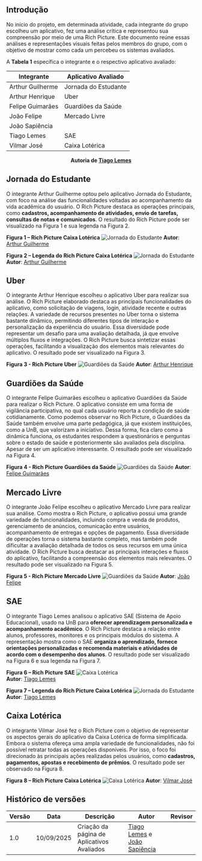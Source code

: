 ## Introdução

No início do projeto, em determinada atividade, cada integrante do grupo escolheu um aplicativo, fez uma análise crítica e representou sua compreensão por meio de uma Rich Picture. Este documento reúne essas análises e representações visuais feitas pelos membros do grupo, com o objetivo de mostrar como cada um percebeu os sistemas avaliados.

A **Tabela 1** específica o integrante e o respectivo aplicativo avaliado:  

| Integrante | Aplicativo Avaliado |
| ---- | ----- | 
| Arthur Guilherme | Jornada do Estudante |
| Arthur Henrique | Uber |
| Felipe Guimarães | Guardiões da Saúde |
| João Felipe| Mercado Livre |
| João Sapiência |  |
| Tiago Lemes | SAE |
| Vilmar José | Caixa Lotérica |
<div align="center"><strong>Autoria de <a href="https://github.com/TiagoTeixeira-2005">Tiago Lemes</a></strong></div>

## Jornada do Estudante
O integrante Arthur Guilherme optou pelo aplicativo Jornada do Estudante, com foco na análise das funcionalidades voltadas ao acompanhamento da vida acadêmica do usuário. O Rich Picture destaca as operações principais, como **cadastros, acompanhamento de atividades, envio de tarefas, consultas de notas e comunicados**. 
O resultado do Rich Picture pode ser visualizado na Figura 1 e sua legenda na Figura 2.

**Figura 1 – Rich Picture Caixa Lotérica**
![Jornada do Estudante](../imagens/aplicativosAvaliados/richPictureArthurG.png)
**Autor**: [Arthur Guilherme](https://github.com/ArthurGuilher62)

**Figura 2 – Legenda do Rich Picture Caixa Lotérica**
![Jornada do Estudante](../imagens/aplicativosAvaliados/legendaArthurG.jpeg)
**Autor**: [Arthur Guilherme](https://github.com/ArthurGuilher62)

## Uber

O integrante Arthur Henrique escolheu o aplicativo Uber para realizar sua análise. O Rich Picture elaborado destaca as principais funcionalidades do aplicativo, como solicitação de viagens, login, atividade recente e outras relações. A variedade de recursos presentes no Uber torna o sistema bastante dinâmico, permitindo diferentes tipos de interação e personalização da experiência do usuário. Essa diversidade pode representar um desafio para uma avaliação detalhada, já que envolve múltiplos fluxos e integrações. O Rich Picture busca sintetizar essas operações, facilitando a visualização dos elementos mais relevantes do aplicativo.
O resultado pode ser visualizado na Figura 3.

**Figura 3 - Rich Picture Uber**
![Guardiões da Saúde](../imagens/aplicativosAvaliados/richarthur.png)
**Autor**: [Arthur Henrique](https://github.com/arthurhvieira1)

## Guardiões da Saúde

O integrante Felipe Guimarães escolheu o aplicativo Guardiões da Saúde para realizar o Rich Picture. O aplicativo consiste em uma forma de vigilância participativa, no qual cada usuário reporta a condição de saúde cotidianamente. Como podemos observar no Rich Picture, o Guardiões da Saúde também envolve uma parte pedagógica, já que existem instituições, como a UnB, que valorizam a iniciativo. Dessa forma, fica claro como a dinâmica funciona, os estudantes respondem a questionários  e perguntas sobre o estado de saúde e posteriormente são avaliados pela disciplina. Apesar de ser um aplicativo interessante.
O resultado pode ser visualizado na Figura 4.

**Figura 4 - Rich Picture Guardiões da Saúde**
![Guardiões da Saúde](../imagens/aplicativosAvaliados/richfelipe.png)
**Autor**: [Felipe Guimarães](https://github.com/felipegf1)

## Mercado Livre

O integrante João Felipe escolheu o aplicativo Mercado Livre para realizar sua análise. Como mostra o Rich Picture, o aplicativo possui uma grande variedade de funcionalidades, incluindo compra e venda de produtos, gerenciamento de anúncios, comunicação entre usuários, acompanhamento de entregas e opções de pagamento. Essa diversidade de operações torna o sistema bastante completo, mas também pode dificultar a avaliação detalhada de todos os seus recursos em uma única atividade. O Rich Picture busca destacar as principais interações e fluxos do aplicativo, facilitando a compreensão dos elementos mais relevantes.
O resultado pode ser visualizado na Figura 5.

**Figura 5 - Rich Picture Mercado Livre**
![Guardiões da Saúde](../imagens/aplicativosAvaliados/richjoaofelipe.jpg)
**Autor**: [João Felipe](https://github.com/MrBolt2005)

## SAE
O integrante Tiago Lemes analisou o aplicativo SAE (Sistema de Apoio Educacional), usado na UnB para **oferecer aprendizagem personalizada e acompanhamento acadêmico**. O Rich Picture destaca a relação entre alunos, professores, monitores e os principais módulos do sistema. A representação mostra como o SAE **organiza o aprendizado, fornece orientações personalizadas e recomenda materiais e atividades de acordo com o desempenho dos alunos**. 
O resultado pode ser visualizado na Figura 6 e sua legenda na Figura 7.

**Figura 6 – Rich Picture SAE**
![Caixa Lotérica](../imagens/aplicativosAvaliados/richPictureTiago.jpeg)  
**Autor**: [Tiago Lemes](https://github.com/TiagoTeixeira-2005)

**Figura 7 – Legenda do Rich Picture Caixa Lotérica**
![Jornada do Estudante](../imagens/aplicativosAvaliados/legendaTiago.jpeg)  
**Autor**: [Tiago Lemes](https://github.com/TiagoTeixeira-2005)

## Caixa Lotérica
O integrante Vilmar José fez o Rich Picture com o objetivo de representar os aspectos gerais do aplicativo da Caixa Lotérica de forma simplificada. Embora o sistema ofereça uma ampla variedade de funcionalidades, não foi possível retratar todas as operações disponíveis. Por isso, o foco foi direcionado às principais ações realizadas pelos usuários, como **cadastros, pagamentos, apostas e recebimento de prêmios**. 
O resultado pode ser observado na Figura 8.

**Figura 8 – Rich Picture Caixa Lotérica**
![Caixa Lotérica](../imagens/aplicativosAvaliados/richPictureVilmar.png)
**Autor**: [Vilmar José](https://github.com/VilmarFagundes)

## Histórico de versões

| Versão | Data | Descrição | Autor | Revisor |
| ---- | ----- | ----- | ---- | ----- | 
| 1.0 | 10/09/2025 | Criação da página de Aplicativos Avaliados | [Tiago Lemes](https://github.com/TiagoTeixeira-2005) e [João Sapiência](https://github.com/JoaoSapiencia) |  |